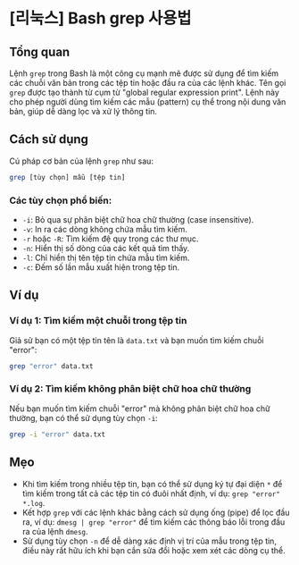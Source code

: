 # [리눅스] Bash grep 사용법

## Tổng quan
Lệnh `grep` trong Bash là một công cụ mạnh mẽ được sử dụng để tìm kiếm các chuỗi văn bản trong các tệp tin hoặc đầu ra của các lệnh khác. Tên gọi `grep` được tạo thành từ cụm từ "global regular expression print". Lệnh này cho phép người dùng tìm kiếm các mẫu (pattern) cụ thể trong nội dung văn bản, giúp dễ dàng lọc và xử lý thông tin.

## Cách sử dụng
Cú pháp cơ bản của lệnh `grep` như sau:

```bash
grep [tùy chọn] mẫu [tệp tin]
```

### Các tùy chọn phổ biến:
- `-i`: Bỏ qua sự phân biệt chữ hoa chữ thường (case insensitive).
- `-v`: In ra các dòng không chứa mẫu tìm kiếm.
- `-r` hoặc `-R`: Tìm kiếm đệ quy trong các thư mục.
- `-n`: Hiển thị số dòng của các kết quả tìm thấy.
- `-l`: Chỉ hiển thị tên tệp tin chứa mẫu tìm kiếm.
- `-c`: Đếm số lần mẫu xuất hiện trong tệp tin.

## Ví dụ
### Ví dụ 1: Tìm kiếm một chuỗi trong tệp tin
Giả sử bạn có một tệp tin tên là `data.txt` và bạn muốn tìm kiếm chuỗi "error":

```bash
grep "error" data.txt
```

### Ví dụ 2: Tìm kiếm không phân biệt chữ hoa chữ thường
Nếu bạn muốn tìm kiếm chuỗi "error" mà không phân biệt chữ hoa chữ thường, bạn có thể sử dụng tùy chọn `-i`:

```bash
grep -i "error" data.txt
```

## Mẹo
- Khi tìm kiếm trong nhiều tệp tin, bạn có thể sử dụng ký tự đại diện `*` để tìm kiếm trong tất cả các tệp tin có đuôi nhất định, ví dụ: `grep "error" *.log`.
- Kết hợp `grep` với các lệnh khác bằng cách sử dụng ống (pipe) để lọc đầu ra, ví dụ: `dmesg | grep "error"` để tìm kiếm các thông báo lỗi trong đầu ra của lệnh `dmesg`.
- Sử dụng tùy chọn `-n` để dễ dàng xác định vị trí của mẫu trong tệp tin, điều này rất hữu ích khi bạn cần sửa đổi hoặc xem xét các dòng cụ thể.
